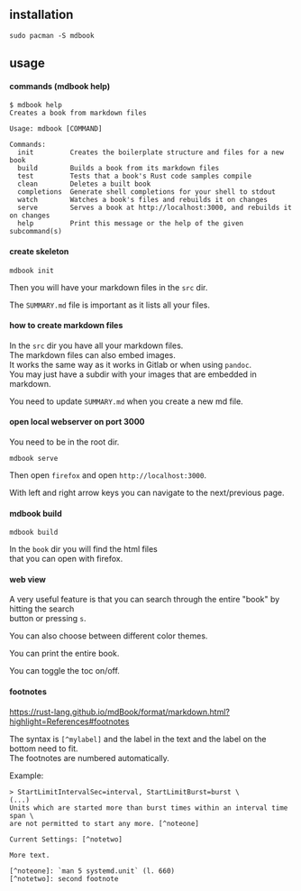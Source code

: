 ## installation

```
sudo pacman -S mdbook
```

## usage

#### commands (mdbook help)

```
$ mdbook help
Creates a book from markdown files

Usage: mdbook [COMMAND]

Commands:
  init         Creates the boilerplate structure and files for a new book
  build        Builds a book from its markdown files
  test         Tests that a book's Rust code samples compile
  clean        Deletes a built book
  completions  Generate shell completions for your shell to stdout
  watch        Watches a book's files and rebuilds it on changes
  serve        Serves a book at http://localhost:3000, and rebuilds it on changes
  help         Print this message or the help of the given subcommand(s)
```

#### create skeleton

```
mdbook init
```
Then you will have your markdown files in the `src` dir.

The `SUMMARY.md` file is important as it lists all your files.

#### how to create markdown files

In the `src` dir you have all your markdown files.\
The markdown files can also embed images.\
It works the same way as it works in Gitlab or when using `pandoc`.\
You may just have a subdir with your images that are embedded in markdown.

You need to update `SUMMARY.md` when you create a new md file.

#### open local webserver on port 3000

You need to be in the root dir.
```
mdbook serve
```
Then open `firefox` and open `http://localhost:3000`.

With left and right arrow keys you can navigate to the next/previous page.

#### mdbook build

```
mdbook build
```

In the `book` dir you will find the html files \
that you can open with firefox.

#### web view

A very useful feature is that you can search through the entire "book" by hitting the search \
button or pressing `s`.

You can also choose between different color themes.

You can print the entire book.

You can toggle the toc on/off.

#### footnotes

https://rust-lang.github.io/mdBook/format/markdown.html?highlight=References#footnotes

The syntax is `[^mylabel]` and the label in the text and the label on the bottom need to fit.\
The footnotes are numbered automatically.

Example:
```
> StartLimitIntervalSec=interval, StartLimitBurst=burst \
(...)
Units which are started more than burst times within an interval time span \
are not permitted to start any more. [^noteone]

Current Settings: [^notetwo]

More text.

[^noteone]: `man 5 systemd.unit` (l. 660)
[^notetwo]: second footnote
```
